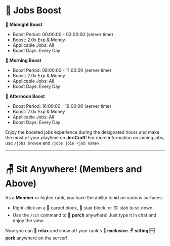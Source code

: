 # 💼 Jobs Boost

💸 **Midnight Boost**

- Boost Period: 00:00:00 - 03:00:00 (server time)
- Boost: 2.0x Exp & Money
- Applicable Jobs: All
- Boost Days: Every Day

💸 **Morning Boost**

- Boost Period: 08:00:00 - 11:00:00 (server time)
- Boost: 2.0x Exp & Money
- Applicable Jobs: All
- Boost Days: Every Day

💸 **Afternoon Boost**

- Boost Period: 16:00:00 - 19:00:00 (server time)
- Boost: 2.0x Exp & Money
- Applicable Jobs: All
- Boost Days: Every Day

Enjoy the boosted jobs experience during the designated hours and make the most of your playtime on **JeriCraft**! For
more information on joining jobs, use `/jobs browse` and `/jobs join <job name>`.

---

# 🪑 Sit Anywhere! (Members and Above)
As a **Member** or higher rank, you have the ability to **sit** on various surfaces:

- Right-click on a 🔲 carpet block, 📶 stair block, or 🏗️ slab to sit down.
- Use the `/sit` command to 🦅 **perch** anywhere! Just type it in chat and enjoy the view.

Now you can 🤩 **relax** and show off your rank's 🌟 **exclusive** 🪑 **sitting** 🆓 **perk** anywhere on the server!